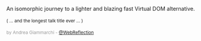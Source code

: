 An isomorphic journey to a lighter and blazing fast Virtual DOM alternative.
<br>
<br>
<small class="fragment fade-in">
( ... and the longest talk title ever ... )
</small>
<br>
<br>
<small style="color:#999;">by Andrea Giammarchi - [@WebReflection](https://twitter.com/WebReflection)</small>